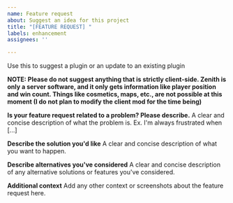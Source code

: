 ```yaml
---
name: Feature request
about: Suggest an idea for this project
title: "[FEATURE REQUEST] "
labels: enhancement
assignees: ''

---
```


Use this to suggest a plugin or an update to an existing plugin

**NOTE: Please do not suggest anything that is strictly client-side. Zenith is only a server software, and it only gets information like player position and win count. Things like cosmetics, maps, etc., are not possible at this moment (I do not plan to modify the client mod for the time being)**

**Is your feature request related to a problem? Please describe.**
A clear and concise description of what the problem is. Ex. I'm always frustrated when [...]

**Describe the solution you'd like**
A clear and concise description of what you want to happen.

**Describe alternatives you've considered**
A clear and concise description of any alternative solutions or features you've considered.

**Additional context**
Add any other context or screenshots about the feature request here.
